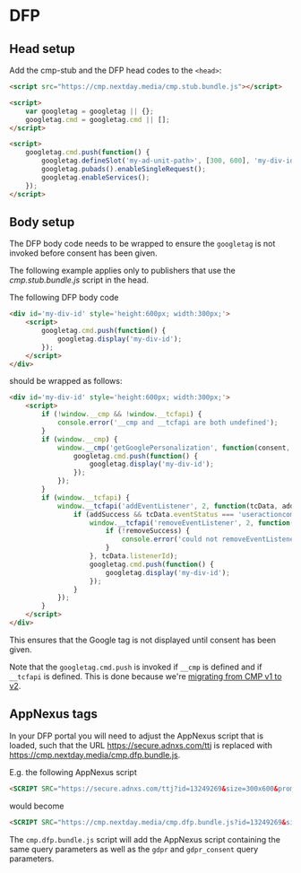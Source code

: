 # DFP


## Head setup
Add the cmp-stub and the DFP head codes to the `<head>`:
```html
<script src="https://cmp.nextday.media/cmp.stub.bundle.js"></script>

<script>
    var googletag = googletag || {};
    googletag.cmd = googletag.cmd || [];
</script>

<script>
    googletag.cmd.push(function() {
        googletag.defineSlot('my-ad-unit-path>', [300, 600], 'my-div-id>').addService(googletag.pubads());
        googletag.pubads().enableSingleRequest();
        googletag.enableServices();
    });
</script>
```

## Body setup
The DFP body code needs to be wrapped to ensure the `googletag` is not invoked before consent has been given.

The following example applies only to publishers that use the _cmp.stub.bundle.js_ script in the head.

The following DFP body code
```html
<div id='my-div-id' style='height:600px; width:300px;'>
    <script>
        googletag.cmd.push(function() {
            googletag.display('my-div-id');
        });
    </script>
</div>
```
should be wrapped as follows:
```html
<div id='my-div-id' style='height:600px; width:300px;'>
    <script>
        if (!window.__cmp && !window.__tcfapi) {
            console.error('__cmp and __tcfapi are both undefined');
        }
        if (window.__cmp) {
            window.__cmp('getGooglePersonalization', function(consent, isSuccess) {
                googletag.cmd.push(function() {
                    googletag.display('my-div-id');
                });
            });
        }
        if (window.__tcfapi) {
            window.__tcfapi('addEventListener', 2, function(tcData, addSuccess) {
                if (addSuccess && tcData.eventStatus === 'useractioncomplete') {
                    window.__tcfapi('removeEventListener', 2, function(removeSuccess) {
                        if (!removeSuccess) {
                            console.error('could not removeEventListener with listenerId', tcData.listenerId);
                        }
                    }, tcData.listenerId);
                    googletag.cmd.push(function() {
                        googletag.display('my-div-id');
                    });
                }
            });
        }
    </script>
</div>
```

This ensures that the Google tag is not displayed until consent has been given.

Note that the `googletag.cmd.push` is invoked if `__cmp` is defined and if `__tcfapi` is defined.
This is done because we're [migrating from CMP v1 to v2](CMP-V1-TO-V2.md).

## AppNexus tags
In your DFP portal you will need to adjust the AppNexus script that is loaded,
such that the URL <https://secure.adnxs.com/ttj> is replaced with <https://cmp.nextday.media/cmp.dfp.bundle.js>.

E.g. the following AppNexus script

```html
<SCRIPT SRC="https://secure.adnxs.com/ttj?id=13249269&size=300x600&promo_sizes=300x250&promo_alignment=center&cb=%%CACHEBUSTER%%" TYPE="text/javascript"></SCRIPT>
```

would become

```html
<SCRIPT SRC="https://cmp.nextday.media/cmp.dfp.bundle.js?id=13249269&size=300x600&promo_sizes=300x250&promo_alignment=center&cb=%%CACHEBUSTER%%" TYPE="text/javascript"></SCRIPT>
```

The `cmp.dfp.bundle.js` script will add the AppNexus script containing the same query parameters as well as the `gdpr` and `gdpr_consent` query parameters.
